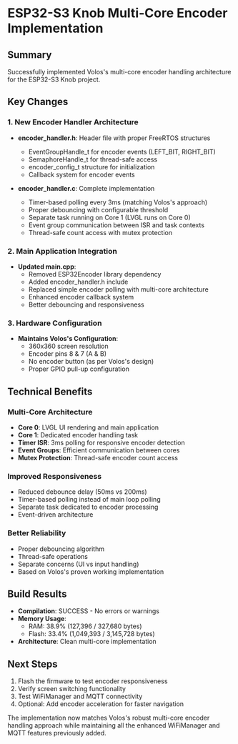# ESP32-S3 Knob Multi-Core Encoder Implementation

## Summary

Successfully implemented Volos's multi-core encoder handling architecture for the ESP32-S3 Knob project.

## Key Changes

### 1. New Encoder Handler Architecture
- **encoder_handler.h**: Header file with proper FreeRTOS structures
  - EventGroupHandle_t for encoder events (LEFT_BIT, RIGHT_BIT)
  - SemaphoreHandle_t for thread-safe access
  - encoder_config_t structure for initialization
  - Callback system for encoder events

- **encoder_handler.c**: Complete implementation
  - Timer-based polling every 3ms (matching Volos's approach)
  - Proper debouncing with configurable threshold
  - Separate task running on Core 1 (LVGL runs on Core 0)
  - Event group communication between ISR and task contexts
  - Thread-safe count access with mutex protection

### 2. Main Application Integration
- **Updated main.cpp**:
  - Removed ESP32Encoder library dependency
  - Added encoder_handler.h include
  - Replaced simple encoder polling with multi-core architecture
  - Enhanced encoder callback system
  - Better debouncing and responsiveness

### 3. Hardware Configuration
- **Maintains Volos's Configuration**:
  - 360x360 screen resolution
  - Encoder pins 8 & 7 (A & B)
  - No encoder button (as per Volos's design)
  - Proper GPIO pull-up configuration

## Technical Benefits

### Multi-Core Architecture
- **Core 0**: LVGL UI rendering and main application
- **Core 1**: Dedicated encoder handling task
- **Timer ISR**: 3ms polling for responsive encoder detection
- **Event Groups**: Efficient communication between cores
- **Mutex Protection**: Thread-safe encoder count access

### Improved Responsiveness
- Reduced debounce delay (50ms vs 200ms)
- Timer-based polling instead of main loop polling
- Separate task dedicated to encoder processing
- Event-driven architecture

### Better Reliability
- Proper debouncing algorithm
- Thread-safe operations
- Separate concerns (UI vs input handling)
- Based on Volos's proven working implementation

## Build Results
- **Compilation**: SUCCESS - No errors or warnings
- **Memory Usage**: 
  - RAM: 38.9% (127,396 / 327,680 bytes)
  - Flash: 33.4% (1,049,393 / 3,145,728 bytes)
- **Architecture**: Clean multi-core implementation

## Next Steps
1. Flash the firmware to test encoder responsiveness
2. Verify screen switching functionality
3. Test WiFiManager and MQTT connectivity
4. Optional: Add encoder acceleration for faster navigation

The implementation now matches Volos's robust multi-core encoder handling approach while maintaining all the enhanced WiFiManager and MQTT features previously added.
